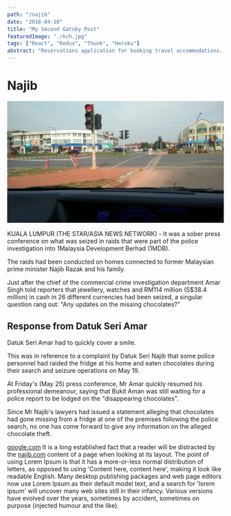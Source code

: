 ```yaml
---
path: "/najib"
date: "2018-04-10"
title: "My Second Gatsby Post"
featuredImage: "./kch.jpg"
tags: ["React", "Redux", "Thunk", "Heroku"]
abstract: "Reservations application for booking travel accommodations. I built out the UI for a similar listings recommendations engine. I focused on keeping the design responsive and engaging for the user, adding features such as allowing the user to save listings to their favorites as they browse. I implemented modern CSS features like a carousel and modal styling with React."
---
```


# Najib

![Chinese Salty Egg](kch.jpg 'Excerpt from a Spectral design proof, correcting outline structures and spacing measurements—with annotations by Production Type founder Jean-Baptiste Levée.')

KUALA LUMPUR (THE STAR/ASIA NEWS NETWORK) - It was a sober press conference on what was seized in raids that were part of the police investigation into 1Malaysia Development Berhad (1MDB).

The raids had been conducted on homes connected to former Malaysian prime minister Najib Razak and his family.

Just after the chief of the commercial crime investigation department Amar Singh told reporters that jewellery, watches and RM114 million (S$38.4 million) in cash in 26 different currencies had been seized, a singular question rang out: "Any updates on the missing chocolates?"

## Response from Datuk Seri Amar

Datuk Seri Amar had to quickly cover a smile.

This was in reference to a complaint by Datuk Seri Najib that some police personnel had raided the fridge at his home and eaten chocolates during their search and seizure operations on May 19.

At Friday's (May 25) press conference, Mr Amar quickly resumed his professional demeanour, saying that Bukit Aman was still waiting for a police report to be lodged on the "disappearing chocolates".

Since Mr Najib's lawyers had issued a statement alleging that chocolates had gone missing from a fridge at one of the premises following the police search, no one has come forward to give any information on the alleged chocolate theft.

[google.com](https://www.kehan.com) It is a long established fact that a reader will be distracted by the [najib.com](https://www.rosmah.com) content of a page when looking at its layout. The point of using Lorem Ipsum is that it has a more-or-less normal distribution of letters, as opposed to using 'Content here, content here', making it look like readable English. Many desktop publishing packages and web page editors now use Lorem Ipsum as their default model text, and a search for 'lorem ipsum' will uncover many web sites still in their infancy. Various versions have evolved over the years, sometimes by accident, sometimes on purpose (injected humour and the like).
